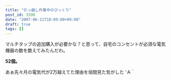 ```yaml
---
title: "引っ越し作業中のびっくり"
post_id: 3590
date: "2007-06-21T18:09:00+09:00"
draft: true
tags: []
---
```



マルチタップの追加購入が必要かな？と思って、自宅のコンセントが必須な電気機器の数を数えてみたんだわ。

**52個。**

あぁ先々月の電気代が2万越えてた理由を垣間見た気がした 'Ａ｀
